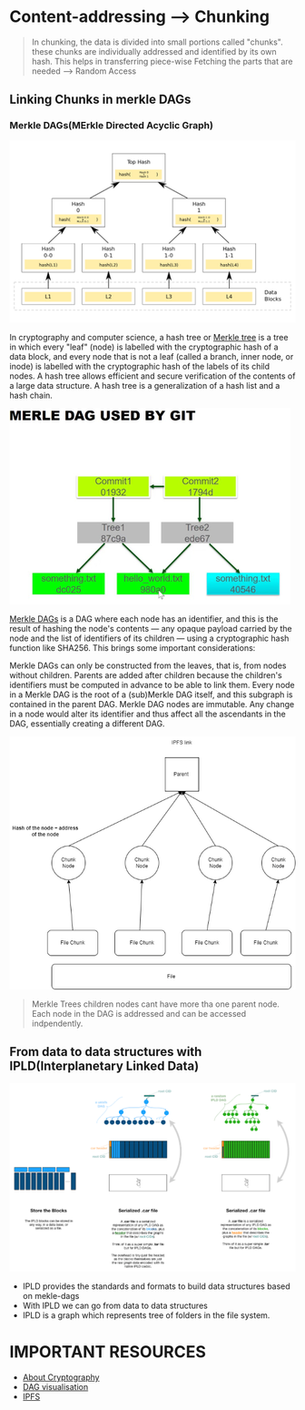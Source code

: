 # Content-addressing --> Chunking

> In chunking, the data is divided into small portions called "chunks". these chunks are individually addressed and identified by its own hash. 
> This helps in transferring piece-wise
> Fetching the parts that are needed --> Random Access


## Linking Chunks in merkle DAGs

### Merkle DAGs(MErkle Directed Acyclic Graph)

![Merkle Trees](https://github.com/PriyathamVarma/Basic_NFT/blob/main/Diagrams/Hash_Tree.svg.png)

In cryptography and computer science, a hash tree or [Merkle tree](https://en.wikipedia.org/wiki/Merkle_tree) is a tree in which every "leaf" (node) is labelled with the cryptographic hash of a data block, and every node that is not a leaf (called a branch, inner node, or inode) is labelled with the cryptographic hash of the labels of its child nodes. A hash tree allows efficient and secure verification of the contents of a large data structure. A hash tree is a generalization of a hash list and a hash chain.


![Merkle DAGs](https://github.com/PriyathamVarma/Basic_NFT/blob/main/Diagrams/merkleDAGs.png)

[Merkle DAGs](https://docs.ipfs.tech/concepts/merkle-dag/) is a DAG where each node has an identifier, and this is the result of hashing the node's contents — any opaque payload carried by the node and the list of identifiers of its children — using a cryptographic hash function like SHA256. This brings some important considerations:

Merkle DAGs can only be constructed from the leaves, that is, from nodes without children. Parents are added after children because the children's identifiers must be computed in advance to be able to link them.
Every node in a Merkle DAG is the root of a (sub)Merkle DAG itself, and this subgraph is contained in the parent DAG.
Merkle DAG nodes are immutable. Any change in a node would alter its identifier and thus affect all the ascendants in the DAG, essentially creating a different DAG.

![mekle dags chunks](https://github.com/PriyathamVarma/Basic_NFT/blob/main/Diagrams/content_addressing_IPFS.drawio.png)

> Merkle Trees children nodes cant have more tha one parent node. 
> Each node in the DAG is addressed and can be accessed indpendently.

## From data to data structures with IPLD(Interplanetary Linked Data)

![IPLD](https://github.com/PriyathamVarma/Basic_NFT/blob/main/Diagrams/content-addressable-archives.png)

- IPLD provides the standards and formats to build data structures based on mekle-dags
- With IPLD we can go from data to data structures
- IPLD is a graph which represents tree of folders in the file system.

# IMPORTANT RESOURCES

- [About Cryptography](https://proto.school/merkle-dags/01)
- [DAG visualisation](https://dag.ipfs.io/)
- [IPFS](https://medium.com/hackernoon/ipfs-and-merkle-forest-a6b7f15f3537)
